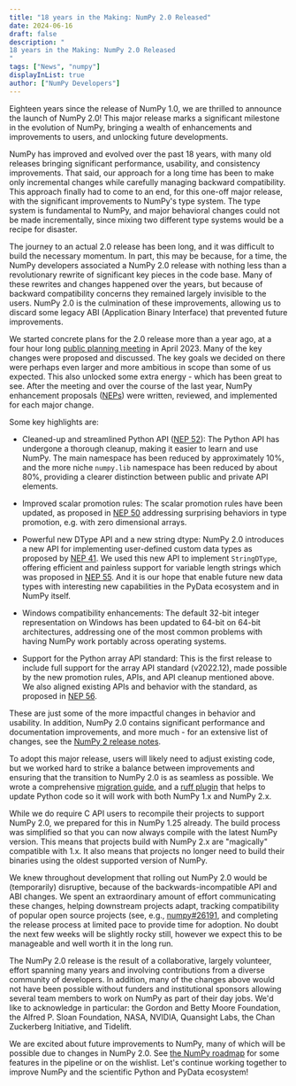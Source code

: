 ```yaml
---
title: "18 years in the Making: NumPy 2.0 Released"
date: 2024-06-16
draft: false
description: "
18 years in the Making: NumPy 2.0 Released
"
tags: ["News", "numpy"]
displayInList: true
author: ["NumPy Developers"]
---
```


Eighteen years since the release of NumPy 1.0, we are thrilled to announce the
launch of NumPy 2.0! This major release marks a significant milestone in the
evolution of NumPy, bringing a wealth of enhancements and improvements to users,
and unlocking future developments.

NumPy has improved and evolved over the past 18 years, with many old releases bringing
significant performance, usability, and consistency improvements.
That said, our approach for a long time has been to make only incremental changes while
carefully managing backward compatibility. This approach finally had to come to
an end, for this one-off major release, with the significant improvements to
NumPy's type system. The type system is fundamental to NumPy, and major
behavioral changes could not be made incrementally, since mixing two different
type systems would be a recipe for disaster.

The journey to an actual 2.0 release has been long, and it was difficult to
build the necessary momentum. In part, this may be because, for a time, the NumPy developers associated a NumPy 2.0 release with nothing less than a revolutionary 
rewrite of significant key pieces in the code base. Many of these rewrites and
changes happened over the years, but because of backward compatibility concerns
they remained largely invisible to the users. NumPy 2.0 is the
culmination of these improvements, allowing us to discard some legacy
ABI (Application Binary Interface) that prevented future improvements.

We started concrete plans for the 2.0 release more than a year ago, at a four hour
long [public planning meeting](https://github.com/numpy/archive/tree/main/2.0_developer_meeting)
in April 2023. Many of the key changes were proposed and discussed. The key goals
we decided on there were perhaps even larger and more ambitious in scope than
some of us expected. This also unlocked some extra energy - which has been great to see.
After the meeting and over the course of the last year, NumPy enhancement
proposals ([NEPs](https://numpy.org/neps/)) were written,
reviewed, and implemented for each major change.

Some key highlights are:

- Cleaned-up and streamlined Python API ([NEP 52](https://numpy.org/neps/nep-0052-python-api-cleanup.html)):
  The Python API has undergone a thorough cleanup, making it easier to learn
  and use NumPy. The main namespace has been reduced by approximately 10%, and
  the more niche `numpy.lib` namespace has been reduced by about 80%, providing
  a clearer distinction between public and private API elements.

- Improved scalar promotion rules: The scalar promotion rules have been
  updated, as proposed in [NEP 50](https://numpy.org/neps/nep-0050-scalar-promotion.html)
  addressing surprising behaviors in type promotion, e.g. with zero dimensional arrays.

- Powerful new DType API and a new string dtype: NumPy 2.0 introduces a new API
  for implementing user-defined custom data types as proposed by
  [NEP 41](https://numpy.org/neps/nep-0041-improved-dtype-support.html). We used
  this new API to implement `StringDType`, offering efficient and painless
  support for variable length strings which was proposed in
  [NEP 55](https://numpy.org/neps/nep-0055-string_dtype.html). And it is our hope
  that enable future new data types with interesting new capabilities in the
  PyData ecosystem and in NumPy itself.

- Windows compatibility enhancements: The default 32-bit integer representation
  on Windows has been updated to 64-bit on 64-bit architectures, addressing one
  of the most common problems with having NumPy work portably across operating
  systems.

- Support for the Python array API standard: This is the first release to
  include full support for the array API standard (v2022.12), made possible
  by the new promotion rules, APIs, and API cleanup mentioned above.
  We also aligned existing APIs and behavior with the standard,
  as proposed in [NEP 56](https://numpy.org/neps/nep-0056-array-api-main-namespace.html).

These are just some of the more impactful changes in behavior and usability. In addition,
NumPy 2.0 contains significant performance and documentation improvements,
and more much - for an extensive list of changes, see
the [NumPy 2 release notes](https://numpy.org/devdocs/release/2.0.0-notes.html).

To adopt this major release, users will likely need to adjust existing code, but we
worked hard to strike a balance between improvements and ensuring that the
transition to NumPy 2.0 is as seamless as possible. We wrote a comprehensive
[migration guide](https://numpy.org/devdocs/numpy_2_0_migration_guide.html),
and a [ruff plugin](https://numpy.org/devdocs/numpy_2_0_migration_guide.html#ruff-plugin)
that helps to update Python code so it will work with both NumPy 1.x and
NumPy 2.x.

While we do require C API users to recompile their projects to support
NumPy 2.0, we prepared for this in NumPy 1.25 already. The build process was
simplified so that you can now always compile with the latest NumPy version.
This means that projects build with NumPy 2.x are "magically" compatible with
1.x. It also means that projects no longer need to build their binaries using
the oldest supported version of NumPy.

We knew throughout development that rolling out NumPy 2.0
would be (temporarily) disruptive, because of the backwards-incompatible API and
ABI changes. We spent an extraordinary amount of effort communicating these
changes, helping downstream projects adapt, tracking compatibility of popular
open source projects (see, e.g.,
[numpy#26191](https://github.com/numpy/numpy/issues/26191), and completing the
release process at limited pace to provide time for adoption. No
doubt the next few weeks will be slightly rocky still, however we expect this
to be manageable and well worth it in the long run.

The NumPy 2.0 release is the result of a collaborative, largely volunteer,
effort spanning many years and involving contributions from a diverse community
of developers. In addition, many of the changes above would not have been
possible without funders and institutional sponsors allowing several team members
to work on NumPy as part of their day jobs. We'd like to acknowledge in particular:
the Gordon and Betty Moore Foundation, the Alfred P. Sloan Foundation,
NASA, NVIDIA, Quansight Labs, the Chan Zuckerberg Initiative, and Tidelift.

We are excited about future improvements to NumPy, many of which will be
possible due to changes in NumPy 2.0. See [the NumPy roadmap](https://numpy.org/neps/roadmap.html)
for some features in the pipeline or on the wishlist. Let's
continue working together to improve NumPy and the scientific Python and PyData
ecosystem!
